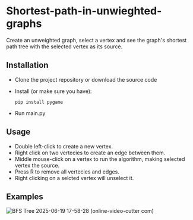 # Shortest-path-in-unwieghted-graphs
Create an unweighted graph, select a vertex and see the graph's shortest path tree with the selected vertex as its source.

## Installation
* Clone the project repository or download the source code
* Install (or make sure you have):

  ```
  pip install pygame
  ```
  
* Run main.py

## Usage
* Double left-click to create a new vertex.
* Right click on two vertecies to create an edge between them.
* Middle mouse-click on a vertex to run the algorithm, making selected vertex the source.
* Press R to remove all vertecies and edges.
* Right clicking on a selcted vertex will unselect it.

## Examples
![BFS Tree 2025-06-19 17-58-28 (online-video-cutter com)](https://github.com/user-attachments/assets/6076b855-12f6-4720-902b-297c50ed57c7)
